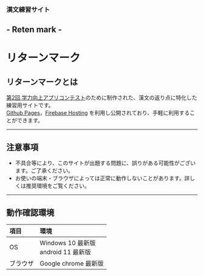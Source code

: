 ### 漢文練習サイト
## - Reten mark -
# リターンマーク

## リターンマークとは
[第2回 学力向上アプリコンテスト](https://www.gakuryokuup.com/)のために制作された、漢文の返り点に特化した練習用サイトです。  
[Github Pages](https://kohsuke256.github.io/return-mark/)，[Firebase Hosting](https://return-mark.web.app/) を利用し公開されており、手軽に利用することができます。

---

## 注意事項
- 不具合等により、このサイトが出題する問題に、誤りがある可能性がございます。ご了承ください。
- お使いの端末・ブラウザによっては正常に動作しないことがあります。詳しくは推奨環境をご覧ください。

---

## 動作確認環境
項目|環境
:--|:--
OS|Windows 10 最新版<br>android 11 最新版
ブラウザ|Google chrome 最新版